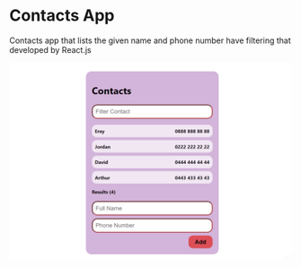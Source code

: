 # Contacts App
Contacts app that lists the given name and phone number have filtering that developed by React.js

![gif][def] 

[def]: app.gif